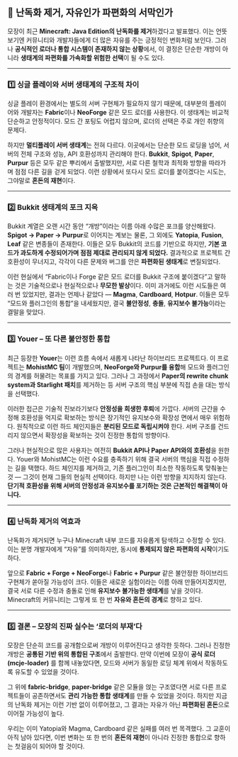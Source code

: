 ## 🧩 난독화 제거, 자유인가 파편화의 서막인가

모장이 최근 **Minecraft: Java Edition의 난독화를 제거**하겠다고 발표했다.
이는 언뜻 보기엔 커뮤니티와 개발자들에게 더 많은 자유를 주는 긍정적인 변화처럼 보인다.
그러나 **공식적인 로더나 통합 시스템이 존재하지 않는 상황**에서,
이 결정은 단순한 개방이 아니라 **생태계의 파편화를 가속화할 위험한 선택**이 될 수도 있다.

---

### **1️⃣ 싱글 플레이와 서버 생태계의 구조적 차이**

싱글 플레이 환경에서는 별도의 서버 구현체가 필요하지 않기 때문에,
대부분의 플레이어와 개발자는 **Fabric**이나 **NeoForge** 같은 모드 로더를 사용한다.
이 생태계는 비교적 단순하고 안정적이다.
모드 간 포팅도 어렵지 않으며, 로더의 선택은 주로 개인 취향의 문제다.

하지만 **멀티플레이 서버 생태계**는 전혀 다르다.
이곳에서는 단순한 모드 로딩을 넘어, 서버의 전체 구조와 성능, API 호환성까지 관리해야 한다.
**Bukkit**, **Spigot**, **Paper**, **Purpur** 등은 모두 같은 뿌리에서 출발했지만,
서로 다른 철학과 최적화 방향을 따라가며 점점 다른 길을 걷게 되었다.
이런 상황에서 또다시 모드 로더를 붙이겠다는 시도는,
그야말로 **혼돈의 재현**이다.

---

### **2️⃣ Bukkit 생태계의 포크 지옥**

Bukkit 계열은 오랜 시간 동안 “개방”이라는 이름 아래 수많은 포크를 양산해왔다.
**Spigot → Paper → Purpur**로 이어지는 계보는 물론,
그 외에도 **Yatopia**, **Fusion**, **Leaf** 같은 변종들이 존재한다.
이들은 모두 Bukkit의 코드를 기반으로 하지만,
**기본 코드가 과도하게 수정되어가며 점점 제대로 관리되지 않게 되었다.**
결과적으로 프로젝트 간 호환성이 무너지고,
각각이 다른 문제와 버그를 안은 **파편화된 생태계**로 변질되었다.

이런 현실에서 “Fabric이나 Forge 같은 모드 로더를 Bukkit 구조에 붙이겠다”고 말하는 것은
기술적으로나 현실적으로나 **무모한 발상**이다.
이미 과거에도 이런 시도들은 여러 번 있었지만, 결과는 언제나 같았다 — **Magma**, **Cardboard**, **Hotpur**.
이들은 모두 “모드와 플러그인의 통합”을 내세웠지만,
결국 **불안정성**, **충돌**, **유지보수 불가능**이라는 결말을 맞았다.

---

### **3️⃣ Youer – 또 다른 불안정한 통합**

최근 등장한 **Youer**는 이런 흐름 속에서 새롭게 나타난 하이브리드 프로젝트다.
이 프로젝트는 **MohistMC 팀**이 개발했으며,
**NeoForge와 Purpur를 융합**해 모드와 플러그인의 경계를 허물려는 목표를 가지고 있다.
그러나 그 과정에서 **Paper의 rewrite chunk system과 Starlight 패치**를 제거하는 등
서버 구조의 핵심 부분에 직접 손을 대는 방식을 선택했다.

이러한 접근은 기술적 진보라기보다 **안정성을 희생한 후퇴**에 가깝다.
서버의 근간을 수정해 호환성을 억지로 확보하는 방식은
장기적인 유지보수와 확장성 면에서 매우 위험하다.
원칙적으로 이런 하드 체인지들은 **분리된 모드로 독립시켜야** 한다.
서버 구조를 건드리지 않으면서 확장성을 확보하는 것이 진정한 통합의 방향이다.

그러나 현실적으로 많은 사용자는 여전히 **Bukkit API나 Paper API와의 호환성**을 원한다.
Youer와 MohistMC는 이런 수요를 충족하기 위해
결국 서버의 핵심을 직접 수정하는 길을 택했다.
하드 체인지를 제거하고, 기존 플러그인이 최소한 작동하도록 맞춰놓는 것 —
그것이 현재 그들의 현실적 선택이다.
하지만 나는 이런 방향을 지지하지 않는다.
**단기적 호환성을 위해 서버의 안정성과 유지보수를 포기하는 것은 근본적인 해결책이 아니다.**

---

### **4️⃣ 난독화 제거의 역효과**

난독화가 제거되면 누구나 Minecraft 내부 코드를 자유롭게 탐색하고 수정할 수 있다.
이는 분명 개발자에게 “자유”를 의미하지만, 동시에 **통제되지 않은 파편화의 시작**이기도 하다.

앞으로 **Fabric + Forge + NeoForge**나 **Fabric + Purpur** 같은
불안정한 하이브리드 구현체가 쏟아질 가능성이 크다.
이들은 새로운 실험이라는 이름 아래 만들어지겠지만,
결국 서로 다른 수정과 충돌로 인해 **유지보수 불가능한 생태계**를 낳을 것이다.
Minecraft의 커뮤니티는 그렇게 또 한 번 **자유와 혼돈의 경계**로 향하고 있다.

---

### **5️⃣ 결론 – 모장의 진짜 실수는 ‘로더의 부재’다**

모장은 단순히 코드를 공개함으로써 개방이 이루어진다고 생각한 듯하다.
그러나 진정한 개방은 **공통된 기반 위의 통합된 구조**에서 출발한다.
만약 이번에 모장이 **공식 로더(mcje-loader)** 를 함께 내놓았다면,
모드와 서버가 동일한 로딩 체계 위에서 작동하도록 유도할 수 있었을 것이다.

그 위에 **fabric-bridge**, **paper-bridge** 같은 모듈을 얹는 구조였다면
서로 다른 프로젝트들이 공존하면서도 **관리 가능한 통합 생태계**를 만들 수 있었을 것이다.
하지만 지금의 난독화 제거는 이런 기반 없이 이루어졌고,
그 결과는 자유가 아닌 **파편화된 혼돈**으로 이어질 가능성이 높다.

우리는 이미 Yatopia와 Magma, Cardboard 같은 실패를 여러 번 목격했다.
그 교훈이 아직 남아 있다면,
이번 변화는 또 한 번의 **혼돈의 재현**이 아니라
진정한 통합으로 향하는 첫걸음이 되어야 할 것이다.